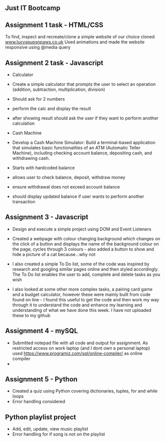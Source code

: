 Just IT Bootcamp
-----------------------
Assignment 1 task - HTML/CSS
----------------------------

To find, inspect and recreate/clone a simple website of our choice
cloned www.lucyspupsnpaws.co.uk
Used animations and made the website responsive using @media query

Assignment 2 task - Javascript
------------------------------

- Calculator
- Create a simple calculator that prompts the user to select an operation (addition, subtraction, multiplication, division)
- Should ask for 2 numbers
- perform the calc and display the result
- after showing result should ask the user if they want to perform another calculation

- Cash Machine
- Develop a Cash Machine Simulator: Build a terminal-based application that simulates basic functionalities of an ATM (Automatic Teller Machine), including checking account balance, depositing cash, and withdrawing cash.
- Starts with hardcoded balance
- allows user to check balance, deposit, withdraw money
- ensure withdrawal does not exceed account balance
- should display updated balance if user wants to perform another transaction


Assignment 3 - Javascript
-------------------------

- Design and execute a simple project using DOM and Event Listeners
  
- Created a webpage with colour changing background which changes on the click of a button and displays the name of the background colour on the page, cycles through 3 colours - also added a button to show and hide a picture of a cat because...why not
  
- I also created a simple To Do list, some of the code was inspired by research and googling similar pages online and then styled accordingly. The To Do list enables the user to add, complete and delete tasks as you wish
  
- I also looked at some other more complex tasks, a pairing card game and a budget calculator, however these were mainly built from code found on line - I found this useful to get the code and then work my way through it to understand the code and enhance my learning and understanding of what we have done this week.  I have not uploaded these to my github


Assignment 4 - mySQL
--------------------
- Submitted notepad file with all code and output for assignment.  As restricted access on work laptop (and I dont own a personal laptop) used https://www.programiz.com/sql/online-compiler/ as online compiler
- 

Assignment 5 - Python
---------------------
- Created a quiz using Python covering dictionaries, tuples, for and while loops
- Error handling considered


**Python playlist project**
-----------------------------
- Add, edit, update, view music playlist
- Error handling for if song is not on the playlist 
